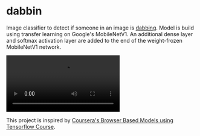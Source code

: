 # dabbin

Image classifier to detect if someone in an image is [dabbing](https://knowyourmeme.com/memes/the-dab).   Model is build using transfer learning on Google's MobileNetV1.  An additional dense layer and softmax activation layer are added to the end of the weight-frozen MobileNetV1 network.  

![demo](images/you-dabbin.webm)

This project is inspired by [Coursera's Browser Based Models using Tensorflow Course](https://www.coursera.org/learn/browser-based-models-tensorflow).  
